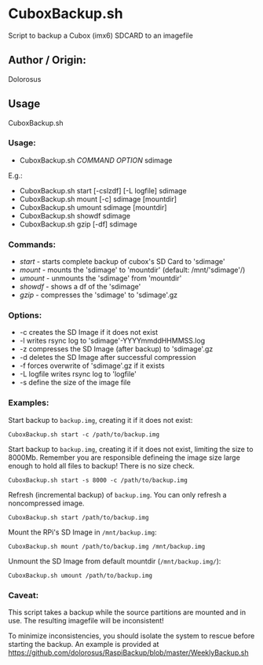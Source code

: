 # CuboxBackup.sh
Script to backup a Cubox (imx6) SDCARD to an imagefile

## Author / Origin:

Dolorosus


## Usage

CuboxBackup.sh

### Usage:

* CuboxBackup.sh _COMMAND_ _OPTION_ sdimage

E.g.:
* CuboxBackup.sh start [-cslzdf] [-L logfile] sdimage
* CuboxBackup.sh mount [-c] sdimage [mountdir]
* CuboxBackup.sh umount sdimage [mountdir]
* CuboxBackup.sh showdf sdimage
* CuboxBackup.sh gzip [-df] sdimage

### Commands:

* *start* - starts complete backup of cubox's SD Card to 'sdimage'
* *mount* - mounts the 'sdimage' to 'mountdir' (default: /mnt/'sdimage'/)
* *umount* - unmounts the 'sdimage' from 'mountdir'
* *showdf* - shows a df of the 'sdimage' 
* *gzip* - compresses the 'sdimage' to 'sdimage'.gz

### Options:

* -c creates the SD Image if it does not exist
* -l writes rsync log to 'sdimage'-YYYYmmddHHMMSS.log
* -z compresses the SD Image (after backup) to 'sdimage'.gz
* -d deletes the SD Image after successful compression
* -f forces overwrite of 'sdimage'.gz if it exists
* -L logfile writes rsync log to 'logfile'
* -s define the size of the image file

### Examples:

Start backup to `backup.img`, creating it if it does not exist:
```
CuboxBackup.sh start -c /path/to/backup.img
```

Start backup to `backup.img`, creating it if it does not exist, 
limiting the size to 8000Mb.
 Remember you are responsible defineing the image size large enough to hold all files to backup! There is no size check. 
```
CuboxBackup.sh start -s 8000 -c /path/to/backup.img
```

Refresh (incremental backup) of `backup.img`. You can only refresh a noncompressed image. 
```
CuboxBackup.sh start /path/to/backup.img
```


Mount the RPi's SD Image in `/mnt/backup.img`:
```
CuboxBackup.sh mount /path/to/backup.img /mnt/backup.img
```

Unmount the SD Image from default mountdir (`/mnt/backup.img/`):
```
CuboxBackup.sh umount /path/to/backup.img
```


### Caveat:

This script takes a backup while the source partitions are mounted and in use. The resulting imagefile will be inconsistent!

To minimize inconsistencies, you should isolate the system to rescue before starting the backup. An example is provided at https://github.com/dolorosus/RaspiBackup/blob/master/WeeklyBackup.sh
